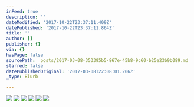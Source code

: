 ```yaml
---
inFeed: true
description: ''
dateModified: '2017-10-22T23:37:11.409Z'
datePublished: '2017-10-22T23:37:11.864Z'
title: ''
author: []
publisher: {}
via: {}
hasPage: false
sourcePath: _posts/2017-03-08-353395b5-867e-45b8-9c60-b25e23b9b089.md
starred: false
datePublishedOriginal: '2017-03-08T22:08:01.206Z'
_type: Blurb

---
```

![](https://the-grid-user-content.s3-us-west-2.amazonaws.com/73cee92b-fcb5-4990-bc7d-e27a796470b5.jpg)
![](https://the-grid-user-content.s3-us-west-2.amazonaws.com/116c9552-2176-4e61-bf96-b5f63d2412c4.jpg)
![](https://the-grid-user-content.s3-us-west-2.amazonaws.com/06b06d1b-b222-4c2d-aaae-d3f172721e0b.jpg)
![](https://the-grid-user-content.s3-us-west-2.amazonaws.com/7dda0e82-5399-4eb3-864f-4ca6b790357f.jpg)
![](https://the-grid-user-content.s3-us-west-2.amazonaws.com/ccfe459d-e0d9-4d1a-8719-76371e69a474.jpg)
![](https://the-grid-user-content.s3-us-west-2.amazonaws.com/97d8f1e3-8c86-4de8-839b-7a8c7ff50efc.jpg)